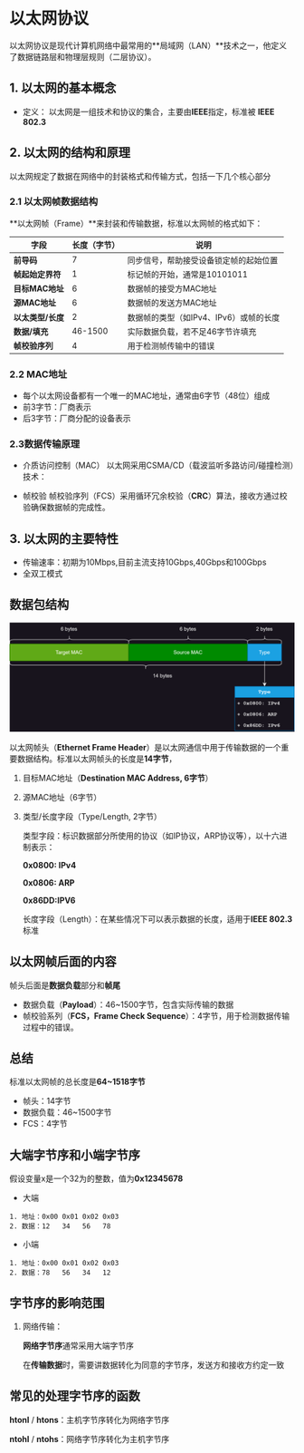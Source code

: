 # 以太网协议



以太网协议是现代计算机网络中最常用的**局域网（LAN）**技术之一，他定义了数据链路层和物理层规则（二层协议）。

## 1. 以太网的基本概念

* 定义：
  以太网是一组技术和协议的集合，主要由**IEEE**指定，标准被 **IEEE 802.3**

## 2. 以太网的结构和原理
以太网规定了数据在网络中的封装格式和传输方式，包括一下几个核心部分

### 2.1 以太网帧数据结构
**以太网帧（Frame）**来封装和传输数据，标准以太网帧的格式如下：

| 字段          | 长度（字节）  | 说明                      |
| ----------- | ------- | ----------------------- |
| **前导码**     | 7       | 同步信号，帮助接受设备锁定帧的起始位置     |
| **帧起始定界符**  | 1       | 标记帧的开始，通常是10101011      |
| **目标MAC地址** | 6       | 数据帧的接受方MAC地址            |
| **源MAC地址**  | 6       | 数据帧的发送方MAC地址            |
| **以太类型/长度** | 2       | 数据帧的类型（如IPv4、IPv6）或帧的长度 |
| **数据/填充**   | 46-1500 | 实际数据负载，若不足46字节许填充       |
| **帧校验序列**   | 4       | 用于检测帧传输中的错误             |

### 2.2 MAC地址

* 每个以太网设备都有一个唯一的MAC地址，通常由6字节（48位）组成
* 前3字节：厂商表示
* 后3字节：厂商分配的设备表示

### 2.3数据传输原理

* 介质访问控制（MAC）
  以太网采用CSMA/CD（载波监听多路访问/碰撞检测）技术：

* 帧校验
  帧校验序列（FCS）采用循环冗余校验（**CRC**）算法，接收方通过校验确保数据帧的完成性。

## 3. 以太网的主要特性

* 传输速率：初期为10Mbps,目前主流支持10Gbps,40Gbps和100Gbps
* 全双工模式

## 数据包结构

![](image\以太网帧头.svg)



以太网帧头（**Ethernet Frame Header**）是以太网通信中用于传输数据的一个重要数据结构。标准以太网帧头的长度是**14字节**，

1. 目标MAC地址（**Destination MAC Address, 6字节**）

2. 源MAC地址（6字节）

3. 类型/长度字段（Type/Length, 2字节）

   类型字段：标识数据部分所使用的协议（如IP协议，ARP协议等），以十六进制表示：

   **0x0800: IPv4**

   **0x0806: ARP**

   **0x86DD:IPV6**

   长度字段（Length）：在某些情况下可以表示数据的长度，适用于**IEEE 802.3**标准

## 以太网帧后面的内容

帧头后面是**数据负载**部分和**帧尾**

* 数据负载（**Payload**）：46~1500字节，包含实际传输的数据
* 帧校验系列（**FCS，Frame Check Sequence**）：4字节，用于检测数据传输过程中的错误。

## 总结

标准以太网帧的总长度是**64~1518字节**

* 帧头：14字节
* 数据负载：46~1500字节
* FCS：4字节

## 大端字节序和小端字节序

假设变量x是一个32为的整数，值为**0x12345678**

* 大端

```
1. 地址：0x00 0x01 0x02 0x03
2. 数据：12   34   56   78
```

* 小端

```
1. 地址：0x00 0x01 0x02 0x03
2. 数据：78   56   34   12
```

## 字节序的影响范围

1. 网络传输：

   **网络字节序**通常采用大端字节序

   在**传输数据**时，需要讲数据转化为同意的字节序，发送方和接收方约定一致

## 常见的处理字节序的函数

**htonl** / **htons**：主机字节序转化为网络字节序

**ntohl** / **ntohs**：网络字节序转化为主机字节序

   
